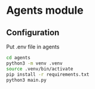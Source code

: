 # Agents module

## Configuration

Put .env file in agents

```bash
cd agents
python3 -m venv .venv
source .venv/bin/activate
pip install -r requirements.txt
python3 main.py
```